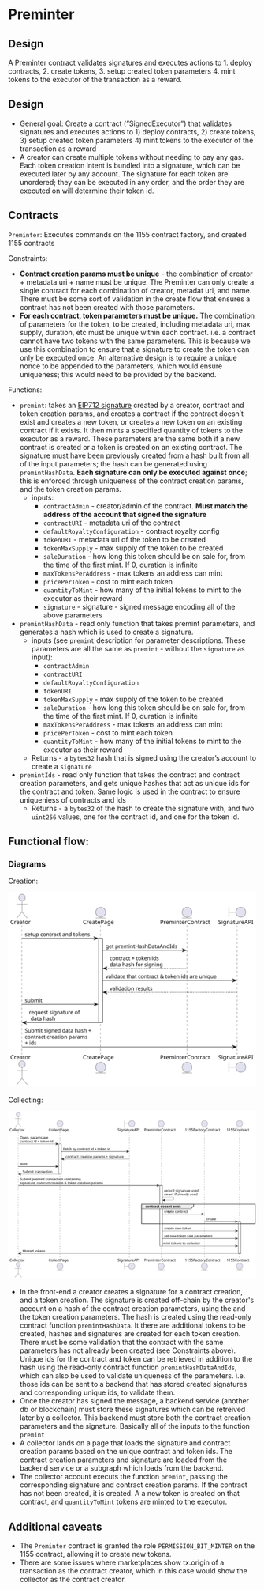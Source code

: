 # Preminter

## Design

A Preminter contract validates signatures and executes actions to 1. deploy contracts, 2. create tokens, 3. setup created token parameters 
4. mint tokens to the executor of the transaction as a reward. 

## Design

- General goal: Create a contract (”SignedExecutor”) that validates signatures and executes actions to 1) deploy contracts, 2) create tokens, 3) setup created token parameters 4) mint tokens to the executor of the transaction as a reward
- A creator can create multiple tokens without needing to pay any gas.  Each token creation intent is bundled into a signature, which can be executed later by any account.  The signature for each token are unordered; they can be executed in any order, and the order they are executed on will determine their token id.
## Contracts

`Preminter`: Executes commands on the 1155 contract factory, and created 1155 contracts

Constraints:
  * **Contract creation params must be unique**  - the combination of creator + metadata uri + name must be unique.   The Preminter can only create a single contract for each combination of creator, metadat uri, and name.  There must be some sort of validation in the create flow that ensures a contract has not been created with those parameters.
  * **For each contract, token parameters must be unique.** The combination of parameters for the token, to be created, including metadata uri, max supply, duration, etc must be unique within each contract.  i.e. a contract cannot have two tokens with the same parameters.  This is because we use this combination to ensure that a signature to create the token can only be executed once.  An alternative design is to require a unique nonce to be appended to the parameters, which would ensure uniqueness; this would need to be provided by the backend.

Functions:
  * `premint`: takes an [EIP712 signature](https://eips.ethereum.org/EIPS/eip-712) created by a creator, contract and token creation params, and creates a contract if the contract doesn’t exist and creates a new token, or creates a new token on an existing contract if it exists.  It then mints a specified quantity of tokens to the executor as a reward.   These parameters are the same both if a new contract is created or a token is created on an existing contract.  The signature must have been previously created from a hash built from all of the input parameters; the hash can be generated using `premintHashData`.  **Each signature can only be executed against once**; this is enforced through uniqueness of the contract creation params, and the token creation params.
    * inputs:
      * `contractAdmin` - creator/admin of the contract.  **Must match the address of the account that signed the signature**
      * `contractURI` - metadata uri of the contract
      * `defaultRoyaltyConfiguration` - contract royalty config
      * `tokenURI` - metadata uri of the token to be created
      * `tokenMaxSupply` - max supply of the token to be created
      * `saleDuration` - how long this token should be on sale for, from the time of the first mint.  If 0, duration is infinite
      * `maxTokensPerAddress` - max tokens an address can mint
      * `pricePerToken` - cost to mint each token
      * `quantityToMint` - how many of the initial tokens to mint to the executor as their reward
      * `signature` - signature  - signed message encoding all of the above parameters
  * `premintHashData` - read only function that takes premint parameters, and generates a hash which is used to create a signature.
      * inputs (see `premint` description for parameter descriptions.  These parameters are all the same as `premint` - without the `signature` as input):
        * `contractAdmin`
        * `contractURI`
        * `defaultRoyaltyConfiguration`
        * `tokenURI`
        * `tokenMaxSupply` - max supply of the token to be created
        * `saleDuration` - how long this token should be on sale for, from the time of the first mint.  If 0, duration is infinite
        * `maxTokensPerAddress` - max tokens an address can mint
        * `pricePerToken` - cost to mint each token
        * `quantityToMint` - how many of the initial tokens to mint to the executor as their reward
      * Returns - a `bytes32` hash that is signed using the creator’s account to create a `signature`
  * `premintIds` - read only function that takes the contract and contract creation parameters, and gets unique hashes that act as unique ids for the contract and token.  Same logic is used in the contract to ensure uniqueniess of contracts and ids
    * Returns - a `bytes32` of the hash to create the signature with, and two `uint256` values, one for the contract id, and one for the token id.

## Functional flow:

### Diagrams

Creation:

![Preminter creation flow](../../uml/generated/gasslessCreate-creation.svg)

Collecting:

![Preminter collection flow](../../uml/generated/gasslessCreate-collecting.svg)

* In the front-end a creator creates a signature for a contract creation, and a token creation.  The signature is created off-chain by the creator's account on a hash of the contract creation parameters, using the and the token creation parameters. The hash is created using the read-only contract function `premintHashData`.  It there are additional tokens to be created, hashes and signatures are created for each token creation. There must be some validation that the contract with the same parameters has not already been created (see Constraints above).  Unique ids for the contract and token can be retrieved in addition to the hash using the read-only contract function `premintHashDataAndIds`, which can also be used to validate uniqueness of the parameters.  i.e. those ids can be sent to a backend that has stored created signatures and corresponding unique ids, to validate them.
* Once the creator has signed the message, a backend service (another db or blockchain) must store these signatures which can be retreived later by a collector.  This backend must store both the contract creation parameters and the signature.  Basically all of the inputs to the function `premint`
* A collector lands on a page that loads the signature and contract creation params based on the unique contract and token ids.  The contract creation parameters and signature are loaded from the backend service or a subgraph which loads from the backend.
* The collector account executs the function `premint`, passing the corresponding signature and contract creation params.  If the contract has not been created, it is created.  A a new token is created on that contract, and `quantityToMint` tokens are minted to the executor.

## Additional caveats

* The `Preminter` contract is granted the role `PERMISSION_BIT_MINTER` on the 1155 contract, allowing it to create new tokens. 
* There are some issues where marketplaces show tx.origin of a transaction as the contract creator, which in this case would show the collector as the contract creator.
